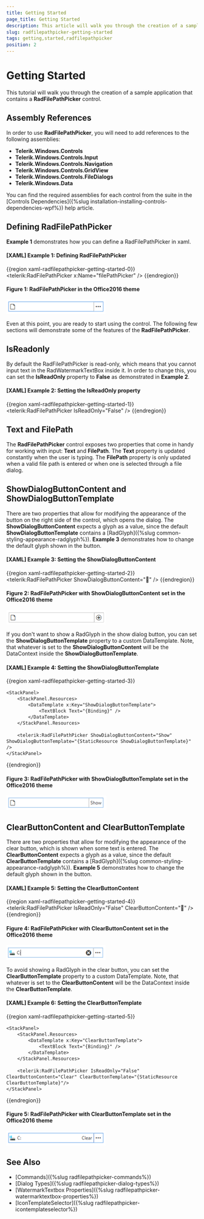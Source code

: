 ```yaml
---
title: Getting Started
page_title: Getting Started
description: This article will walk you through the creation of a sample application that contains a RadFilePathPicker control.
slug: radfilepathpicker-getting-started
tags: getting,started,radfilepathpicker
position: 2
---
```


# Getting Started

This tutorial will walk you through the creation of a sample application that contains a __RadFilePathPicker__ control.
			
## Assembly References

In order to use __RadFilePathPicker__, you will need to add references to the following assemblies:
* __Telerik.Windows.Controls__
* __Telerik.Windows.Controls.Input__
* __Telerik.Windows.Controls.Navigation__
* __Telerik.Windows.Controls.GridView__
* __Telerik.Windows.Controls.FileDialogs__
* __Telerik.Windows.Data__

You can find the required assemblies for each control from the suite in the [Controls Dependencies]({%slug installation-installing-controls-dependencies-wpf%}) help article.

## Defining RadFilePathPicker

__Example 1__ demonstrates how you can define a RadFilePathPicker in xaml.

#### __[XAML] Example 1: Defining RadFilePathPicker__
{{region xaml-radfilepathpicker-getting-started-0}}
    <telerik:RadFilePathPicker x:Name="filePathPicker"  />
{{endregion}}

#### __Figure 1: RadFilePathPicker in the Office2016 theme__
![RadFilePathPicker Getting started](images/FilePathPicker_GettingStarted.png)

Even at this point, you are ready to start using the control. The following few sections will demonstrate some of the features of the __RadFilePathPicker__.

## IsReadonly

By default the RadFilePathPicker is read-only, which means that you cannot input text in the RadWatermarkTextBox inside it. In order to change this, you can set the __IsReadOnly__ property to __False__ as demonstrated in __Example 2__.

#### __[XAML] Example 2: Setting the IsReadOnly property__
{{region xaml-radfilepathpicker-getting-started-1}}
    <telerik:RadFilePathPicker IsReadOnly="False"  />
{{endregion}}

## Text and FilePath

The __RadFilePathPicker__ control exposes two properties that come in handy for working with input: __Text__ and __FilePath__. The __Text__ property is updated constantly when the user is typing. The __FilePath__ property is only updated when a valid file path is entered or when one is selected through a file dialog. 

## ShowDialogButtonContent and ShowDialogButtonTemplate 

There are two properties that allow for modifying the appearance of the button on the right side of the control, which opens the dialog. The __ShowDialogButtonContent__ expects a glyph as a value, since the default __ShowDialogButtonTemplate__ contains a [RadGlyph]({%slug common-styling-appearance-radglyph%}). __Example 3__ demonstrates how to change the default glyph shown in the button.

#### __[XAML] Example 3: Setting the ShowDialogButtonContent__
{{region xaml-radfilepathpicker-getting-started-2}}
    <telerik:RadFilePathPicker ShowDialogButtonContent="&#xe11f;" />
{{endregion}}

#### __Figure 2: RadFilePathPicker with ShowDialogButtonContent set in the Office2016 theme__
![RadFilePathPicker with ShowDialogButtonContent](images/FilePathPicker_GettingStarted_ShowDialogButtonContent.png)

If you don't want to show a RadGlyph in the show dialog button, you can set the __ShowDialogButtonTemplate__ property to a custom DataTemplate. Note, that whatever is set to the __ShowDialogButtonContent__ will be the DataContext inside the __ShowDialogButtonTemplate__. 

#### __[XAML] Example 4: Setting the ShowDialogButtonTemplate__
{{region xaml-radfilepathpicker-getting-started-3}}

    <StackPanel>
        <StackPanel.Resources>
            <DataTemplate x:Key="ShowDialogButtonTemplate">
                <TextBlock Text="{Binding}" />
            </DataTemplate>
        </StackPanel.Resources>

        <telerik:RadFilePathPicker ShowDialogButtonContent="Show" ShowDialogButtonTemplate="{StaticResource ShowDialogButtonTemplate}"  />
    </StackPanel>
{{endregion}}

#### __Figure 3: RadFilePathPicker with ShowDialogButtonTemplate set in the Office2016 theme__
![RadFilePathPicker with ShowDialogButtonTemplate](images/FilePathPicker_GettingStarted_ShowDialogButtonTemplate.png)

## ClearButtonContent and ClearButtonTemplate 

There are two properties that allow for modifying the appearance of the clear button, which is shown when some text is entered. The __ClearButtonContent__ expects a glyph as a value, since the default __ClearButtonTemplate__ contains a [RadGlyph]({%slug common-styling-appearance-radglyph%}). __Example 5__ demonstrates how to change the default glyph shown in the button.

#### __[XAML] Example 5: Setting the ClearButtonContent__
{{region xaml-radfilepathpicker-getting-started-4}}
    <telerik:RadFilePathPicker IsReadOnly="False" ClearButtonContent="&#xe11d;" />
{{endregion}}

#### __Figure 4: RadFilePathPicker with ClearButtonContent set in the Office2016 theme__
![RadFilePathPicker with ClearButtonContent](images/FilePathPicker_GettingStarted_ClearButtonContent.png)

To avoid showing a RadGlyph in the clear button, you can set the __ClearButtonTemplate__ property to a custom DataTemplate. Note, that whatever is set to the __ClearButtonContent__ will be the DataContext inside the __ClearButtonTemplate__. 

#### __[XAML] Example 6: Setting the ClearButtonTemplate__
{{region xaml-radfilepathpicker-getting-started-5}}

    <StackPanel>
        <StackPanel.Resources>
            <DataTemplate x:Key="ClearButtonTemplate">
                <TextBlock Text="{Binding}" />
            </DataTemplate>
        </StackPanel.Resources>

        <telerik:RadFilePathPicker IsReadOnly="False" ClearButtonContent="Clear" ClearButtonTemplate="{StaticResource ClearButtonTemplate}"/>
    </StackPanel>
{{endregion}}

#### __Figure 5: RadFilePathPicker with ClearButtonTemplate set in the Office2016 theme__
![RadFilePathPicker with ClearButtonTemplate](images/FilePathPicker_GettingStarted_ClearButtonTemplate.png)

## See Also 

* [Commands]({%slug radfilepathpicker-commands%})
* [Dialog Types]({%slug radfilepathpicker-dialog-types%})
* [WatermarkTextbox Properties]({%slug radfilepathpicker-watermarktextbox-properties%})
* [IconTemplateSelector]({%slug radfilepathpicker-icontemplateselector%})